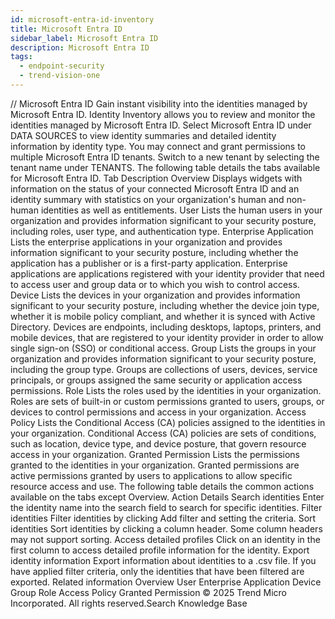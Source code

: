 ```yaml
---
id: microsoft-entra-id-inventory
title: Microsoft Entra ID
sidebar_label: Microsoft Entra ID
description: Microsoft Entra ID
tags:
  - endpoint-security
  - trend-vision-one
---
```


/*<![CDATA[*/ $('#title').html($('meta[name=map-description]').attr('content')); /*]]>*/ Microsoft Entra ID Gain instant visibility into the identities managed by Microsoft Entra ID. Identity Inventory allows you to review and monitor the identities managed by Microsoft Entra ID. Select Microsoft Entra ID under DATA SOURCES to view identity summaries and detailed identity information by identity type. You may connect and grant permissions to multiple Microsoft Entra ID tenants. Switch to a new tenant by selecting the tenant name under TENANTS. The following table details the tabs available for Microsoft Entra ID. Tab Description Overview Displays widgets with information on the status of your connected Microsoft Entra ID and an identity summary with statistics on your organization's human and non-human identities as well as entitlements. User Lists the human users in your organization and provides information significant to your security posture, including roles, user type, and authentication type. Enterprise Application Lists the enterprise applications in your organization and provides information significant to your security posture, including whether the application has a publisher or is a first-party application. Enterprise applications are applications registered with your identity provider that need to access user and group data or to which you wish to control access. Device Lists the devices in your organization and provides information significant to your security posture, including whether the device join type, whether it is mobile policy compliant, and whether it is synced with Active Directory. Devices are endpoints, including desktops, laptops, printers, and mobile devices, that are registered to your identity provider in order to allow single sign-on (SSO) or conditional access. Group Lists the groups in your organization and provides information significant to your security posture, including the group type. Groups are collections of users, devices, service principals, or groups assigned the same security or application access permissions. Role Lists the roles used by the identities in your organization. Roles are sets of built-in or custom permissions granted to users, groups, or devices to control permissions and access in your organization. Access Policy Lists the Conditional Access (CA) policies assigned to the identities in your organization. Conditional Access (CA) policies are sets of conditions, such as location, device type, and device posture, that govern resource access in your organization. Granted Permission Lists the permissions granted to the identities in your organization. Granted permissions are active permissions granted by users to applications to allow specific resource access and use. The following table details the common actions available on the tabs except Overview. Action Details Search identities Enter the identity name into the search field to search for specific identities. Filter identities Filter identities by clicking Add filter and setting the criteria. Sort identities Sort identities by clicking a column header. Some column headers may not support sorting. Access detailed profiles Click on an identity in the first column to access detailed profile information for the identity. Export identity information Export information about identities to a .csv file. If you have applied filter criteria, only the identities that have been filtered are exported. Related information Overview User Enterprise Application Device Group Role Access Policy Granted Permission © 2025 Trend Micro Incorporated. All rights reserved.Search Knowledge Base